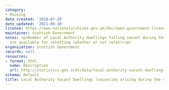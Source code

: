 ```yaml
---
category:
- Housing
date_created: '2018-07-20'
date_updated: '2021-08-30'
license: https://www.nationalarchives.gov.uk/doc/open-government-licence/version/3/
maintainer: Scottish Government
notes: <p>Number of Local Authority dwellings falling vacant during the year and which
  are available for reletting (whether or not relet)</p>
organization: Scottish Government
records: null
resources:
- format: html
  name: Description
  url: http://statistics.gov.scot/data/local-authority-vacant-dwellings-vacancies-arising-during-the-year
schema: default
title: Local Authority Vacant Dwellings (vacancies arising during the year)
---
```


